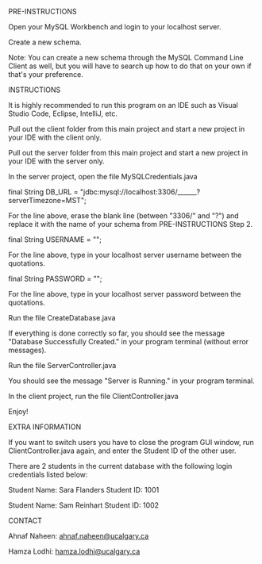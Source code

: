 PRE-INSTRUCTIONS

Open your MySQL Workbench and login to your localhost server.

Create a new schema.

Note: You can create a new schema through the MySQL Command Line Client as well, but you will have to search up how to do that on your own if that's your preference.

INSTRUCTIONS

It is highly recommended to run this program on an IDE such as Visual Studio Code, Eclipse, IntelliJ, etc.

Pull out the client folder from this main project and start a new project in your IDE with the client only.

Pull out the server folder from this main project and start a new project in your IDE with the server only.

In the server project, open the file MySQLCredentials.java

final String DB_URL = "jdbc:mysql://localhost:3306/______?serverTimezone=MST";

For the line above, erase the blank line (between "3306/" and "?") and replace it with the name of your schema from PRE-INSTRUCTIONS Step 2.

final String USERNAME = "";

For the line above, type in your localhost server username between the quotations.

final String PASSWORD = "";

For the line above, type in your localhost server password between the quotations.

Run the file CreateDatabase.java

If everything is done correctly so far, you should see the message "Database Successfully Created." in your program terminal (without error messages).

Run the file ServerController.java

You should see the message "Server is Running." in your program terminal.

In the client project, run the file ClientController.java

Enjoy!

EXTRA INFORMATION

If you want to switch users you have to close the program GUI window, run ClientController.java again, and enter the Student ID of the other user.

There are 2 students in the current database with the following login credentials listed below:

Student Name: Sara Flanders Student ID: 1001

Student Name: Sam Reinhart Student ID: 1002

CONTACT

Ahnaf Naheen: ahnaf.naheen@ucalgary.ca

Hamza Lodhi: hamza.lodhi@ucalgary.ca
